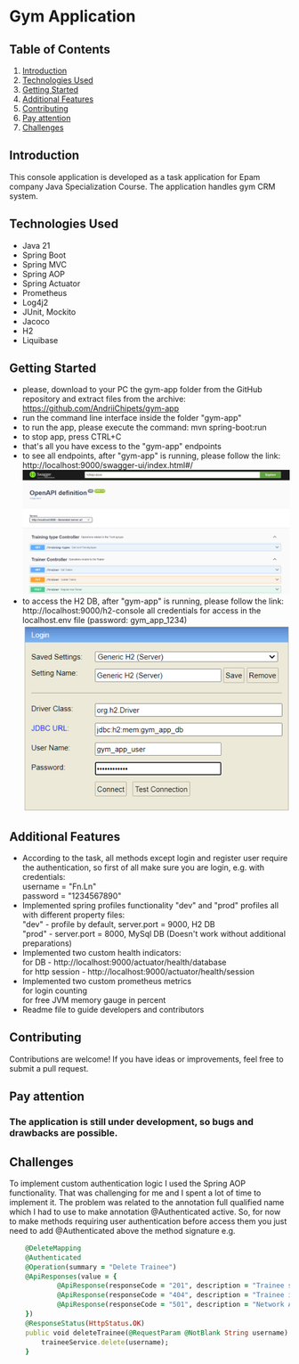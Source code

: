 # Gym Application

## Table of Contents

1. [Introduction](#introduction)
2. [Technologies Used](#technologies-used)
3. [Getting Started](#getting-started)
4. [Additional Features](#additional-features)
5. [Contributing](#contributing)
6. [Pay attention](#pay-attention)
7. [Challenges](#pay-attention)

## Introduction

This console application is developed as a task application for Epam company Java Specialization Course.
The application handles gym CRM system.

## Technologies Used

- Java 21
- Spring Boot
- Spring MVC
- Spring AOP
- Spring Actuator
- Prometheus
- Log4j2
- JUnit, Mockito
- Jacoco
- H2
- Liquibase

## Getting Started

- please, download to your PC the gym-app folder from the GitHub repository and extract files from the archive:  
  https://github.com/AndriiChipets/gym-app
- run the command line interface inside the folder "gym-app"
- to run the app, please execute the command: mvn spring-boot:run
- to stop app, press CTRL+C
- that's all you have excess to the "gym-app" endpoints
- to see all endpoints, after "gym-app" is running, please follow the link:  
  http://localhost:9000/swagger-ui/index.html#/
  ![img_5.png](readme-images/img_5.png)
- to access the H2 DB, after "gym-app" is running, please follow the link:  
  http://localhost:9000/h2-console
  all credentials for access in the localhost.env file (password: gym_app_1234)  
  ![img_4.png](readme-images/img_4.png)

## Additional Features

- According to the task, all methods except login and register user require the authentication,
  so first of all make sure you are login, e.g. with credentials:  
  username = "Fn.Ln"  
  password = "1234567890"
- Implemented spring profiles functionality "dev" and "prod" profiles all with different property files:  
  "dev" - profile by default, server.port = 9000, H2 DB  
  "prod" - server.port = 8000, MySql DB (Doesn't work without additional preparations)
- Implemented two custom health indicators:  
  for DB - http://localhost:9000/actuator/health/database  
  for http session - http://localhost:9000/actuator/health/session
- Implemented two custom prometheus metrics  
  for login counting  
  for free JVM memory gauge in percent
- Readme file to guide developers and contributors

## Contributing

Contributions are welcome! If you have ideas or improvements, feel free to submit a pull request.

## Pay attention

### The application is still under development, so bugs and drawbacks are possible.

## Challenges

To implement custom authentication logic I used the Spring AOP functionality.
That was challenging for me and I spent a lot of time to implement it.
The problem was related to the annotation full qualified name which I had to use
to make annotation @Authenticated active.
So, for now to make methods requiring user authentication before access them
you just need to add @Authenticated above the method signature e.g.

```ruby
    @DeleteMapping
    @Authenticated
    @Operation(summary = "Delete Trainee")
    @ApiResponses(value = {
            @ApiResponse(responseCode = "201", description = "Trainee successfully deleted"),
            @ApiResponse(responseCode = "404", description = "Trainee is not deleted"),
            @ApiResponse(responseCode = "501", description = "Network Authentication Required")
    })
    @ResponseStatus(HttpStatus.OK)
    public void deleteTrainee(@RequestParam @NotBlank String username) {
        traineeService.delete(username);
    }
```
